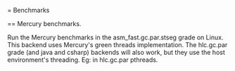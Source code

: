 
= Benchmarks

== Mercury benchmarks.

Run the Mercury benchmarks in the asm_fast.gc.par.stseg grade on Linux.
This backend uses Mercury's green threads implementation.  The hlc.gc.par
grade (and java and csharp) backends will also work, but they use the host
environment's threading.  Eg: in hlc.gc.par pthreads.

